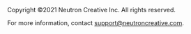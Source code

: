 Copyright ©2021 Neutron Creative Inc. All rights reserved.

For more information, contact support@neutroncreative.com.